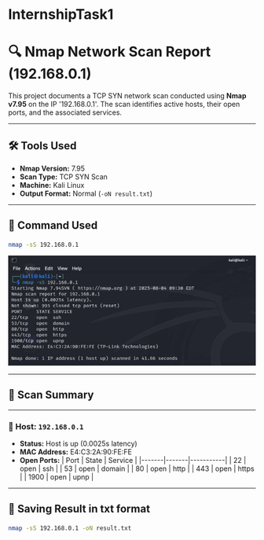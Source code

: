 # InternshipTask1

# 🔍 Nmap Network Scan Report (192.168.0.1)

This project documents a TCP SYN network scan conducted using **Nmap v7.95** on the IP '192.168.0.1'. The scan identifies active hosts, their open ports, and the associated services.

---

## 🛠️ Tools Used

- **Nmap Version:** 7.95  
- **Scan Type:** TCP SYN Scan
- **Machine:** Kali Linux  
- **Output Format:** Normal (`-oN result.txt`)

---

## 🚀 Command Used

```bash
nmap -sS 192.168.0.1
```
![Screenshot ](https://github.com/rohan2589/Elevatelabs/blob/main/Nmap.JPG)

---

## 🧾 Scan Summary

---

### 🔹 Host: `192.168.0.1`
- **Status:** Host is up (0.0025s latency)
- **MAC Address:** E4:C3:2A:90:FE:FE
- **Open Ports:**
  | Port  | State | Service   |
  |-------|-------|-----------|
  | 22    | open  | ssh       |
  | 53    | open  | domain    |
  | 80    | open  | http      |
  | 443   | open  | https     |
  | 1900  | open  | upnp      |

---

## 💾 Saving Result in txt format

```bash
nmap -sS 192.168.0.1 -oN result.txt

```
